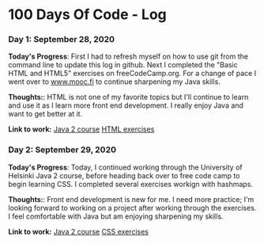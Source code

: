 # 100 Days Of Code - Log

### Day 1: September 28, 2020

**Today's Progress**: First I had to refresh myself on how to use git from the command line to update this log in github. Next I completed the "Basic HTML and HTML5" exercises on freeCodeCamp.org. For a change of pace I went over to www.mooc.fi to continue sharpening my Java skills.

**Thoughts:**: HTML is not one of my favorite topics but I'll continue to learn and use it as I learn more front end development. I really enjoy Java and want to get better at it.

**Link to work:** [Java 2 course](https://java-programming.mooc.fi/) [HTML exercises](https://www.freecodecamp.org/)


### Day 2: September 29, 2020

**Today's Progress**: Today, I continued working through the University of Helsinki Java 2 course, before heading back over to free code camp to begin learning CSS. I completed several exercises workign with hashmaps.

**Thoughts:**: Front end development is new for me. I need more practice; I'm looking forward to working on a project after working through the exercises. I feel comfortable with Java but am enjoying sharpening my skills.

**Link to work:** [Java 2 course](https://java-programming.mooc.fi/) [CSS exercises](https://www.freecodecamp.org/)